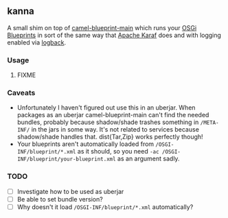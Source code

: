 ## kanna

A small shim on top of
[camel-blueprint-main](https://github.com/apache/camel-karaf/tree/master/components/camel-blueprint-main)
which runs your [OSGi Blueprints](https://docs.osgi.org/specification/osgi.cmpn/7.0.0/service.blueprint.html)
in sort of the same way that [Apache Karaf](https://karaf.apache.org) does and
with logging enabled via [logback](https://logback.qos.ch/).

### Usage

1. FIXME

### Caveats

* Unfortunately I haven't figured out use this in an uberjar. When packages as
  an uberjar camel-blueprint-main can't find the needed bundles, probably because
	shadow/shade trashes something in `/META-INF/` in the jars in some way. It's
	not related to services because shadow/shade handles that. dist{Tar,Zip}
  works perfectly though!
* Your blueprints aren't automatically loaded from `/OSGI-INF/blueprint/*.xml`
  as it should, so you need `-ac /OSGI-INF/blueprint/your-blueprint.xml` as an
  argument sadly.

### TODO

* [ ] Investigate how to be used as uberjar
* [ ] Be able to set bundle version?
* [ ] Why doesn't it load `/OSGI-INF/blueprint/*.xml` automatically?
